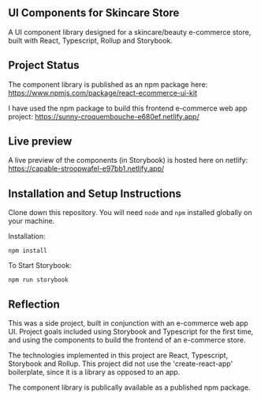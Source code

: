 ## UI Components for Skincare Store

A UI component library designed for a skincare/beauty e-commerce store, built with React, Typescript, Rollup and Storybook.

## Project Status

The component library is published as an npm package here: https://www.npmjs.com/package/react-ecommerce-ui-kit

I have used the npm package to build this frontend e-commerce web app project: https://sunny-croquembouche-e680ef.netlify.app/

## Live preview

A live preview of the components (in Storybook) is hosted here on netlify: https://capable-stroopwafel-e97bb1.netlify.app/

## Installation and Setup Instructions

Clone down this repository. You will need `node` and `npm` installed globally on your machine.

Installation:

`npm install`

To Start Storybook:

`npm run storybook`

## Reflection

This was a side project, built in conjunction with an e-commerce web app UI. Project goals included using Storybook and Typescript for the first time, and using the components to build the frontend of an e-commerce store.

The technologies implemented in this project are React, Typescript, Storybook and Rollup. This project did not use the 'create-react-app' boilerplate, since it is a library as opposed to an app.

The component library is publically available as a published npm package.
